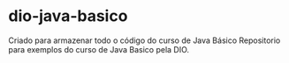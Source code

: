 # dio-java-basico
Criado para armazenar todo o código do curso de Java Básico
Repositorio para exemplos do curso de Java Basico pela DIO.
